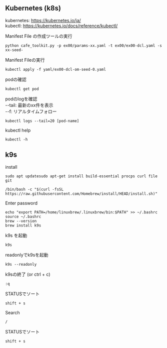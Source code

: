 ## Kubernetes (k8s)
kubernetes: https://kubernetes.io/ja/  
kubectl: https://kubernetes.io/docs/reference/kubectl/  

Manifest File の作成ツールの実行
```
python cafe_toolkit.py -p ex00/params-xx.yaml -t ex00/ex00-dcl.yaml -s xx-seed-
```
Manifest Fileの実行
```
kubectl apply -f yaml/ex00-dcl-om-seed-0.yaml
```
podの確認
```
kubectl get pod
```
podのlogを確認  
--tail: 最新のxx件を表示  
--f: リアルタイムフォロー
```
kubectl logs --tail=20 [pod-name]
```
kubectl help
```
kubectl -h
```

## k9s
install
```
sudo apt updatesudo apt-get install build-essential procps curl file git
```
```
/bin/bash -c "$(curl -fsSL https://raw.githubusercontent.com/Homebrew/install/HEAD/install.sh)"
```
Enter password
```
echo "export PATH=/home/linuxbrew/.linuxbrew/bin:$PATH" >> ~/.bashrc
source ~/.bashrc
brew --version
brew install k9s
```
k9s を起動
```
k9s
```
readonlyでk9sを起動
```
k9s --readonly
```
k9sの終了 (or ctrl + c)
```
:q
```
STATUSでソート
```
shift + s
```
Search
```
/
```
STATUSでソート
```
shift + s
```

